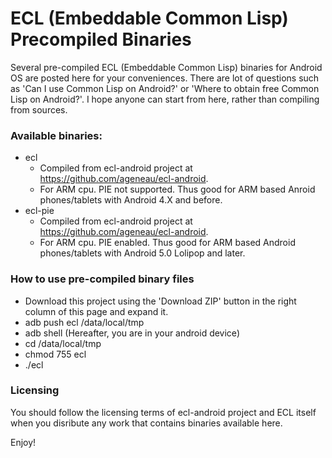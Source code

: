 ECL (Embeddable Common Lisp) Precompiled Binaries
====================

Several pre-compiled ECL (Embeddable Common Lisp) binaries for Android OS are posted here for your conveniences. There are lot of questions such as 'Can I use Common Lisp on Android?' or 'Where to obtain free Common Lisp on Android?'. I hope anyone can start from here, rather than compiling from sources.

### Available binaries:
+ ecl
  - Compiled from ecl-android project at https://github.com/ageneau/ecl-android. 
  - For ARM cpu. PIE not supported. Thus good for ARM based Anroid phones/tablets with Android 4.X and before.
+ ecl-pie
  - Compiled from ecl-android project at https://github.com/ageneau/ecl-android.
  - For ARM cpu. PIE enabled. Thus good for ARM based Android phones/tablets with Android 5.0 Lolipop and later.
 
### How to use pre-compiled binary files
+ Download this project using the 'Download ZIP' button in the right column of this page and expand it.
+ adb push ecl /data/local/tmp
+ adb shell (Hereafter, you are in your android device)
+ cd /data/local/tmp
+ chmod 755 ecl
+ ./ecl

### Licensing
You should follow the licensing terms of ecl-android project and ECL itself when you disribute any work that contains binaries available here.

Enjoy!

